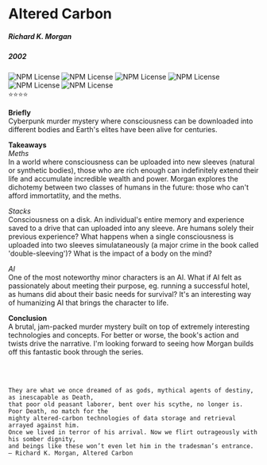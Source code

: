 # Altered Carbon
##### Richard K. Morgan
##### 2002

![NPM License](https://img.shields.io/badge/-sci_fi-blue) ![NPM License](https://img.shields.io/badge/-mystery-blue) ![NPM License](https://img.shields.io/badge/-thriller-blue) ![NPM License](https://img.shields.io/badge/-cyberpunk-blue) ![NPM License](https://img.shields.io/badge/-AI-blue) ![NPM License](https://img.shields.io/badge/-consciousness-blue)
<br>
⭐⭐⭐⭐

**Briefly** <br>
Cyberpunk murder mystery where consciousness can be downloaded into different bodies and Earth's elites have been alive for centuries.

**Takeaways**<br>
*Meths*<br>
In a world where consciousness can be uploaded into new sleeves (natural or synthetic bodies), those who are rich enough can indefinitely extend their life and accumulate incredible wealth and power.  Morgan explores the dichotemy between two classes of humans in the future: those who can't afford immortatlity, and the meths.

*Stacks*<br>
Consciousness on a disk.  An individual's entire memory and experience saved to a drive that can uploaded into any sleeve. Are humans solely their previous experience? What happens when a single consciousness is uploaded into two sleeves simulataneously (a major crime in the book called 'double-sleeving')? What is the impact of a body on the mind? 

*AI*<br>
One of the most noteworthy minor characters is an AI. What if AI felt as passionately about meeting their purpose, eg. running a successful hotel, as humans did about their basic needs for survival? It's an interesting way of humanizing AI that brings the character to life.

**Conclusion**<br>
A brutal, jam-packed murder mystery built on top of extremely interesting technologies and concepts. For better or worse, the book's action and twists drive the narrative.  I'm looking forward to seeing how Morgan builds off this fantastic book through the series.

<br><br>
```
They are what we once dreamed of as gods, mythical agents of destiny, as inescapable as Death, 
that poor old peasant laborer, bent over his scythe, no longer is. Poor Death, no match for the
mighty altered-carbon technologies of data storage and retrieval arrayed against him. 
Once we lived in terror of his arrival. Now we flirt outrageously with his somber dignity, 
and beings like these won’t even let him in the tradesman’s entrance.
― Richard K. Morgan, Altered Carbon
```

